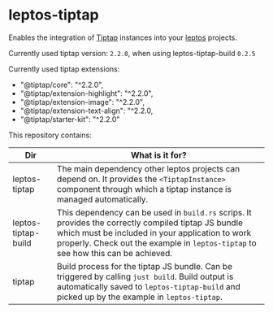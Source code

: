 # leptos-tiptap

Enables the integration of [Tiptap](https://tiptap.dev/) instances into your [leptos](https://leptos.dev/) projects.

Currently used tiptap version: `2.2.0`, when using leptos-tiptap-build `0.2.5`

Currently used tiptap extensions:

- "@tiptap/core": "^2.2.0",
- "@tiptap/extension-highlight": "^2.2.0",
- "@tiptap/extension-image": "^2.2.0",
- "@tiptap/extension-text-align": "^2.2.0,
- "@tiptap/starter-kit": "^2.2.0"

This repository contains:

| Dir                 | What is it for?                                                                                                                                                                                                                              |
|---------------------|----------------------------------------------------------------------------------------------------------------------------------------------------------------------------------------------------------------------------------------------|
| leptos-tiptap       | The main dependency other leptos projects can depend on. It provides the `<TiptapInstance>` component through which a tiptap instance is managed automatically.                                                                              |
| leptos-tiptap-build | This dependency can be used in `build.rs` scrips. It provides the correctly compiled tiptap JS bundle which must be included in your application to work properly. Check out the example in `leptos-tiptap` to see how this can be achieved. |
| tiptap              | Build process for the tiptap JS bundle. Can be triggered by calling `just build`. Build output is automatically saved to `leptos-tiptap-build` and picked up by the example in `leptos-tiptap`.                                              |
